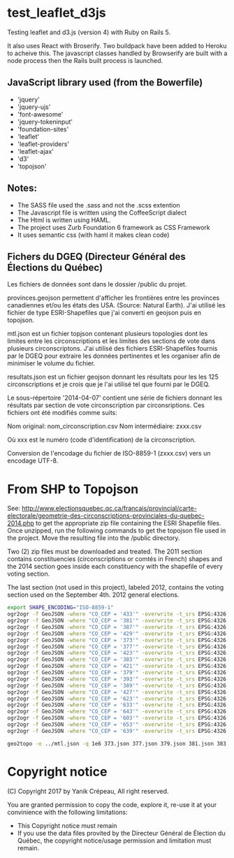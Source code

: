 # test_leaflet_d3js

Testing leaflet and d3.js (version 4) with Ruby on
Rails 5.

It also uses React with Broserify. Two buildpack have
been added to Heroku to acheive this. The javascript
classes handled by Browserify are built with a node 
process then the Rails built process is launched.

## JavaScript library used (from the Bowerfile)

* 'jquery'
* 'jquery-ujs'
* 'font-awesome'
* 'jquery-tokeninput'
* 'foundation-sites'
* 'leaflet'
* 'leaflet-providers'
* 'leaflet-ajax'
* 'd3'
* 'topojson'

## Notes:

* The SASS file used the .sass and not the .scss extention
* The Javascript file is written using the CoffeeScript dialect
* The Html is written using HAML.
* The project uses Zurb Foundation 6 framework as CSS Framework
* It uses semantic css (with haml it makes clean code)

## Fichers du DGEQ (Directeur Général des Élections du Québec)

Les fichiers de données sont dans le dossier /public du projet.

provinces.geojson permettent d'afficher les frontières entre les provinces canadiennes et/ou les états des USA. (Source: Natural Earth). J'ai utilisé les fichier de type ESRI-Shapefiles que j'ai converti en geojson puis en topojson.

mtl.json est un fichier topjson contenant plusieurs topologies dont les limites entre les circonscriptions et les limites des sections de vote dans plusieurs circonscriptons. J'ai utilisé des fichiers ESRI-Shapefiles fournis par le DGEQ pour extraire les données pertinentes et les organiser afin de minimiser le volume du fichier.

resultats.json est un fichier geojson donnant les résultats pour les les 125 circonscriptions et je crois que je l'ai utilisé tel que fourni par le DGEQ.

Le sous-répertoire '2014-04-07' contient une série de fichiers donnant les résultats par section de vote circonscription par circonsriptions. Ces fichiers
ont été modifiés comme suits:

Nom original: nom_circonscription.csv
Nom intermédiaire: zxxx.csv

Où xxx est le numéro (code d'identification) de la circonscription.

Conversion de l'encodage du fichier de ISO-8859-1 (zxxx.csv) vers un encodage UTF-8.

# From SHP to Topojson

See: http://www.electionsquebec.qc.ca/francais/provincial/carte-electorale/geometrie-des-circonscriptions-provinciales-du-quebec-2014.php to get the appropriate zip file containing the ESRI Shapefile files. Once unzipped, run the following commands to get the topojson file used in the project. Move the
resulting file into the /public directory.

Two (2) zip files must be downloaded and treated. The 2011 section contains constituencies (circonscriptions or comtés in French) shapes and the 2014 section goes inside each constituency with the shapefile of every voting section.

The last section (not used in this project), labeled 2012, contains the voting section used on the September 4th. 2012 general elections.

````bash
export SHAPE_ENCODING="ISO-8859-1"
ogr2ogr -f GeoJSON -where "CO_CEP = '433'" -overwrite -t_srs EPSG:4326 json/433.json Sections\ de\ Vote\ Elections\ 2014_04_07.shp -lco ENCODING=UTF-8
ogr2ogr -f GeoJSON -where "CO_CEP = '381'" -overwrite -t_srs EPSG:4326 json/381.json Sections\ de\ Vote\ Elections\ 2014_04_07.shp -lco ENCODING=UTF-8
ogr2ogr -f GeoJSON -where "CO_CEP = '387'" -overwrite -t_srs EPSG:4326 json/387.json Sections\ de\ Vote\ Elections\ 2014_04_07.shp -lco ENCODING=UTF-8
ogr2ogr -f GeoJSON -where "CO_CEP = '429'" -overwrite -t_srs EPSG:4326 json/429.json Sections\ de\ Vote\ Elections\ 2014_04_07.shp -lco ENCODING=UTF-8
ogr2ogr -f GeoJSON -where "CO_CEP = '373'" -overwrite -t_srs EPSG:4326 json/373.json Sections\ de\ Vote\ Elections\ 2014_04_07.shp -lco ENCODING=UTF-8
ogr2ogr -f GeoJSON -where "CO_CEP = '377'" -overwrite -t_srs EPSG:4326 json/377.json Sections\ de\ Vote\ Elections\ 2014_04_07.shp -lco ENCODING=UTF-8
ogr2ogr -f GeoJSON -where "CO_CEP = '423'" -overwrite -t_srs EPSG:4326 json/423.json Sections\ de\ Vote\ Elections\ 2014_04_07.shp -lco ENCODING=UTF-8
ogr2ogr -f GeoJSON -where "CO_CEP = '383'" -overwrite -t_srs EPSG:4326 json/383.json Sections\ de\ Vote\ Elections\ 2014_04_07.shp -lco ENCODING=UTF-8
ogr2ogr -f GeoJSON -where "CO_CEP = '421'" -overwrite -t_srs EPSG:4326 json/421.json Sections\ de\ Vote\ Elections\ 2014_04_07.shp -lco ENCODING=UTF-8
ogr2ogr -f GeoJSON -where "CO_CEP = '379'" -overwrite -t_srs EPSG:4326 json/379.json Sections\ de\ Vote\ Elections\ 2014_04_07.shp -lco ENCODING=UTF-8
ogr2ogr -f GeoJSON -where "CO_CEP = '393'" -overwrite -t_srs EPSG:4326 json/393.json Sections\ de\ Vote\ Elections\ 2014_04_07.shp -lco ENCODING=UTF-8
ogr2ogr -f GeoJSON -where "CO_CEP = '389'" -overwrite -t_srs EPSG:4326 json/389.json Sections\ de\ Vote\ Elections\ 2014_04_07.shp -lco ENCODING=UTF-8
ogr2ogr -f GeoJSON -where "CO_CEP = '427'" -overwrite -t_srs EPSG:4326 json/427.json Sections\ de\ Vote\ Elections\ 2014_04_07.shp -lco ENCODING=UTF-8
ogr2ogr -f GeoJSON -where "CO_CEP = '623'" -overwrite -t_srs EPSG:4326 json/623.json Sections\ de\ Vote\ Elections\ 2014_04_07.shp -lco ENCODING=UTF-8
ogr2ogr -f GeoJSON -where "CO_CEP = '633'" -overwrite -t_srs EPSG:4326 json/633.json Sections\ de\ Vote\ Elections\ 2014_04_07.shp -lco ENCODING=UTF-8
ogr2ogr -f GeoJSON -where "CO_CEP = '643'" -overwrite -t_srs EPSG:4326 json/643.json Sections\ de\ Vote\ Elections\ 2014_04_07.shp -lco ENCODING=UTF-8
ogr2ogr -f GeoJSON -where "CO_CEP = '603'" -overwrite -t_srs EPSG:4326 json/603.json Sections\ de\ Vote\ Elections\ 2014_04_07.shp -lco ENCODING=UTF-8
ogr2ogr -f GeoJSON -where "CO_CEP = '653'" -overwrite -t_srs EPSG:4326 json/653.json Sections\ de\ Vote\ Elections\ 2014_04_07.shp -lco ENCODING=UTF-8
ogr2ogr -f GeoJSON -where "CO_CEP = '639'" -overwrite -t_srs EPSG:4326 json/639.json Sections\ de\ Vote\ Elections\ 2014_04_07.shp -lco ENCODING=UTF-8

geo2topo -o ../mtl.json -q 1e6 373.json 377.json 379.json 381.json 383.json 387.json 389.json 393.json 421.json 423.json 427.json 429.json 433.json 603.json 623.json 633.json 639.json 643.json 653.json /Users/ycrepeau/SpiderOak\ Hive/mapMaker/electionsQC.json

````

# Copyright notice

(C) Copyright 2017 by Yanik Crépeau, All right reserved.

You are granted permission to copy the code, explore it,
re-use it at your convinience with the following limitations:

- This Copyright notice must remain
- If you use the data files provited by the Directeur Général de Élection du Québec, the copyright notice/usage permission and limitation must remain.
